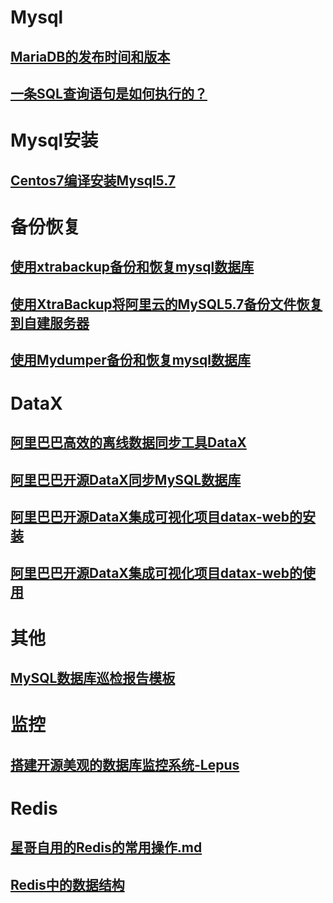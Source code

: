 # Mysql

## [MariaDB的发布时间和版本](MariaDB的发布时间和版本.md)

## [一条SQL查询语句是如何执行的？](一条SQL查询语句是如何执行的？.md)

# Mysql安装

## [Centos7编译安装Mysql5.7](Centos7编译安装Mysql5.7.md)

# 备份恢复

## [使用xtrabackup备份和恢复mysql数据库](使用xtrabackup备份和恢复mysql数据库.md)

## [使用XtraBackup将阿里云的MySQL5.7备份文件恢复到自建服务器](使用XtraBackup将阿里云的MySQL5.7备份文件恢复到自建服务器.md)

## [使用Mydumper备份和恢复mysql数据库](使用Mydumper备份和恢复mysql数据库.md)



# DataX

## [阿里巴巴高效的离线数据同步工具DataX](alibaba-datax.md)

## [阿里巴巴开源DataX同步MySQL数据库](datax-tongbu-mysql.md)

## [阿里巴巴开源DataX集成可视化项目datax-web的安装](datax-web.md)

## [阿里巴巴开源DataX集成可视化项目datax-web的使用](datax-web-use.md)



# 其他

## [MySQL数据库巡检报告模板](MySQL数据库巡检报告模板.md)

# 监控

## [搭建开源美观的数据库监控系统-Lepus](搭建开源美观的数据库监控系统-Lepus.md)



# Redis

## [星哥自用的Redis的常用操作.md](redis-星哥自用的Redis的常用操作.md)

## [Redis中的数据结构](redis-Redis中的数据结构.md)

